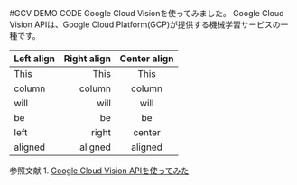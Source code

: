 #GCV DEMO CODE
Google Cloud Visionを使ってみました。
Google Cloud Vision APIは、Google Cloud Platform(GCP)が提供する機械学習サービスの一種です。

| Left align | Right align | Center align |
|:-----------|------------:|:------------:|
| This       |        This |     This     |
| column     |      column |    column    |
| will       |        will |     will     |
| be         |          be |      be      |
| left       |       right |    center    |
| aligned    |     aligned |   aligned    |

参照文献
    1. [Google Cloud Vision APIを使ってみた](http://dev.classmethod.jp/cloud/gcp/google-cloud-vision-api-get-start/)
